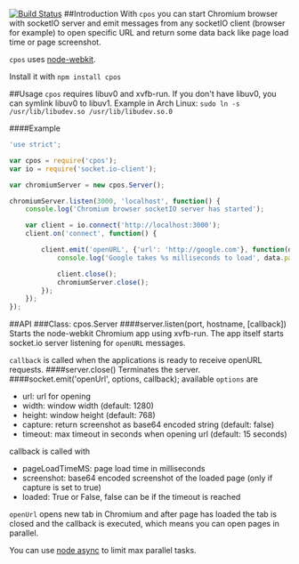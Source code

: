 [![Build Status](https://travis-ci.org/nacholibre/cpos.svg?branch=master)](https://travis-ci.org/nacholibre/cpos)
##Introduction
With `cpos` you can start Chromium browser with socketIO server and emit messages from any socketIO client (browser for example) to open specific URL and return some data back like page load time or page screenshot.

`cpos` uses [node-webkit](https://github.com/rogerwang/node-webkit).

Install it with `npm install cpos`

##Usage
`cpos` requires libuv0 and xvfb-run. If you don't have libuv0, you can symlink libuv0 to libuv1. Example in Arch Linux: `sudo ln -s /usr/lib/libudev.so /usr/lib/libudev.so.0`

####Example
```javascript
'use strict';

var cpos = require('cpos');
var io = require('socket.io-client');

var chromiumServer = new cpos.Server();

chromiumServer.listen(3000, 'localhost', function() {
    console.log('Chromium browser socketIO server has started');

    var client = io.connect('http://localhost:3000');
    client.on('connect', function() {

        client.emit('openURL', {'url': 'http://google.com'}, function(data) {
            console.log('Google takes %s milliseconds to load', data.pageLoadTimeMS);

            client.close();
            chromiumServer.close();
        });
    });
});
```
##API
###Class: cpos.Server
####server.listen(port, hostname, [callback])
Starts the node-webkit Chromium app using xvfb-run. The app itself starts socket.io server listening for `openURL` messages.

`callback` is called when the applications is ready to receive openURL requests.
####server.close()
Terminates the server.
####socket.emit('openUrl', options, callback);
available `options` are 
- url: url for opening
- width: window width (default: 1280)
- height: window height (default: 768)
- capture: return screenshot as base64 encoded string (default: false)
- timeout: max timeout in seconds when opening url (default: 15 seconds)

callback is called with
- pageLoadTimeMS: page load time in milliseconds
- screenshot: base64 encoded screenshot of the loaded page (only if capture is set to true)
- loaded: True or False, false can be if the timeout is reached

`openUrl` opens new tab in Chromium and after page has loaded the tab is closed and the callback is executed, which means you can open pages in parallel.

You can use [node async](https://github.com/caolan/async) to limit max parallel tasks.
